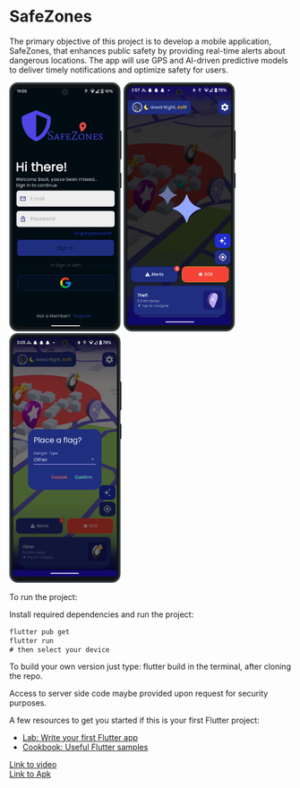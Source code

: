 # SafeZones
The primary objective of this project is to develop a mobile application, SafeZones, that enhances public safety by providing real-time alerts about dangerous locations. The app will use GPS and AI-driven predictive models to deliver timely notifications and optimize safety for users.

<img src="signup.png" alt="Authentication" width="200"/>
<img src="ai.png" alt="prediction" width="200"/>
<img src="flag.png" alt="flag" width="200"/>



To run the project:

Install required dependencies and run the project:

```
flutter pub get
flutter run
# then select your device
```


To build your own version just type: flutter build in the terminal, after cloning the repo.

Access to server side code maybe provided upon request for security purposes. 

A few resources to get you started if this is your first Flutter project:

- [Lab: Write your first Flutter app](https://docs.flutter.dev/get-started/codelab)
- [Cookbook: Useful Flutter samples](https://docs.flutter.dev/cookbook)

[Link to video](https://drive.google.com/file/d/148bTnqBxP98kSioGt8Jdu51pBKAqMkOi/view?usp=drive_link) <br>
[Link to Apk](https://drive.google.com/file/d/1kMU1M_m9CPdgExdhUHl5rOtPZJGmRFV4/view?usp=drive_link) <br>